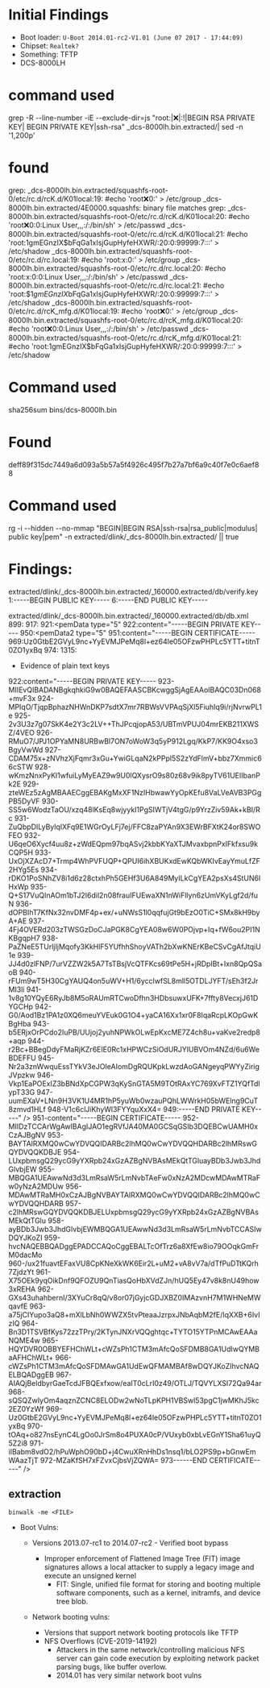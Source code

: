 # Initial Findings
- Boot loader: `U-Boot 2014.01-rc2-V1.01 (June 07 2017 - 17:44:09)`
- Chipset: `Realtek?`
- Something: TFTP
- DCS-8000LH





# command used 
grep -R --line-number -iE --exclude-dir=js "root:|:x:|:\!|BEGIN RSA PRIVATE KEY| BEGIN PRIVATE KEY|ssh-rsa" _dcs-8000lh.bin.extracted/| sed -n '1,200p'

# found
grep: _dcs-8000lh.bin.extracted/squashfs-root-0/etc/rc.d/rcK.d/K01local:19:	#echo 'root:x:0:' > /etc/group
_dcs-8000lh.bin.extracted/4E0000.squashfs: binary file matches
grep: _dcs-8000lh.bin.extracted/squashfs-root-0/etc/rc.d/rcK.d/K01local:20:	#echo 'root:x:0:0:Linux User,,,:/:/bin/sh' > /etc/passwd
_dcs-8000lh.bin.extracted/squashfs-root-0/etc/rc.d/rcK.d/K01local:21:	#echo 'root:$1$gmEGnzIX$bFqGa1xIsjGupHyfeHXWR/:20:0:99999:7:::' > /etc/shadow
_dcs-8000lh.bin.extracted/squashfs-root-0/etc/rc.d/rc.local:19:	#echo 'root:x:0:' > /etc/group
_dcs-8000lh.bin.extracted/squashfs-root-0/etc/rc.d/rc.local:20:	#echo 'root:x:0:0:Linux User,,,:/:/bin/sh' > /etc/passwd
_dcs-8000lh.bin.extracted/squashfs-root-0/etc/rc.d/rc.local:21:	#echo 'root:$1$gmEGnzIX$bFqGa1xIsjGupHyfeHXWR/:20:0:99999:7:::' > /etc/shadow
_dcs-8000lh.bin.extracted/squashfs-root-0/etc/rc.d/rcK_mfg.d/K01local:19:	#echo 'root:x:0:' > /etc/group
_dcs-8000lh.bin.extracted/squashfs-root-0/etc/rc.d/rcK_mfg.d/K01local:20:	#echo 'root:x:0:0:Linux User,,,:/:/bin/sh' > /etc/passwd
_dcs-8000lh.bin.extracted/squashfs-root-0/etc/rc.d/rcK_mfg.d/K01local:21:	#echo 'root:$1$gmEGnzIX$bFqGa1xIsjGupHyfeHXWR/:20:0:99999:7:::' > /etc/shadow


# Command used
sha256sum bins/dcs-8000lh.bin

# Found
deff89f315dc7449a6d093a5b57a5f4926c495f7b27a7bf6a9c40f7e0c6aef88

# Command used
rg -i --hidden --no-mmap "BEGIN|BEGIN RSA|ssh-rsa|rsa_public|modulus| public key|pem" -n extracted/dlink/_dcs-8000lh.bin.extracted/ || true

# Findings:
extracted/dlink/_dcs-8000lh.bin.extracted/_160000.extracted/db/verify.key
1:-----BEGIN PUBLIC KEY-----
6:-----END PUBLIC KEY-----

extracted/dlink/_dcs-8000lh.bin.extracted/_160000.extracted/db/db.xml
899:<PemExist type="1" content="1" />
917:</CertificateReq> <HTTPSPem>
921:<pemData type="5"
922:content="-----BEGIN PRIVATE KEY-----
950:<pemData2 type="5"
951:content="-----BEGIN CERTIFICATE-----
969:Uz0GtbE2GVyL9nc+YyEVMJPeMq8l+ez64le05OFzwPHPLc5YTT+titnT0ZO1yxBq
974:</HTTPSPem> <TimeZone>
1315:<Target typem="3" content="TargetCShotSam" />

- Evidence of plain text keys

922:content="-----BEGIN PRIVATE KEY-----
923-MIIEvQIBADANBgkqhkiG9w0BAQEFAASCBKcwggSjAgEAAoIBAQC03Dn068+mvF3x
924-MPIqO/TjqpBphazNHWnDKP7sdtX7mr7RBWsVVPAqSjXl5FiuhIq9i/rjNvrwPL1e
925-2v3U3z7g07SkK4e2Y3c2LV++ThJPcqjopA53/UBTmVPUJ04mrEKB211XWSZ/4VEO
926-RMuO7/JPJ1OPYaMN8URBwBl7ON7oWoW3q5yP912Lgq/KkP7/KK9O4xso3BgyVwWd
927-CDAM75x+zNVhzXjFqmr3xGu+YwiGLqaN2kPPpl5S2zYdFlmV+bbz7Xmmic66cSTW
928-wKmzNnxPyKl1wfuiLyMyEAZ9w9U0lQXysrO9s80z68v9ik8pyTV61UEIIbanPk2E
929-zteWEz5zAgMBAAECggEBAKgMxXF1NzIHbwawYyOpKEfu8VaLVeAVB3PGgPB5DyVF
930-SS5w6WodzTaOU/xzq48lKsEq8wjyykI1PgSIWTjV4tgG/p9YrzZiv59Ak+kBI/Rc
931-ZuQbpDILyBylqIXFq9E1WGrOyLFj7ej/FFC8zaPYAn9X3EWrBFXtK24or8SWOFEO
932-U6qeO6Xycf4uu8z+zWdEQpm97bqASvj2kbbKYaXTJMvaxbpnPxIFkfxsu9kCQP5H
933-UxOjXZAcD7+Trmp4WhPVFUQP+QPUI6ihXBUKxdEwKQbWKIvEayYmuLfZF2HYg5Es
934-rDKO1PoSNhZV8i1d6z28ctxhPh5GEHf3U6A849MyILkCgYEA2psXs4StUN6lHxWp
935-Q+S17VuQInAOm1bTJ2I6dil2n08frauIFUEwaXN1nWiFllyn6zUmVKyLgf2d/fuN
936-dOPBIhT7KfNx32nvDMF4p+ex/+uNWsS1l0qqfujGt9bEzO0TiC+SMx8kH9byA+AE
937-4Fj4OVERd203zTWSGzDoCJaPGK8CgYEA08w6W0POjvp+Iq+fW6ou2PI1NKBgqpH7
938-PaZNeE5TUrljIjMqofy3KkHlF5YUfhhShoyVATh2bXwKNErKBeCSvCgAfJtqiU1e
939-JJ4d0zlFNP/7urVZZW2k5A7TsTBsjVcQTFKcs69tPe5H+jRDpIBt+Ixn8QpQSaoB
940-rFUm9wT5H30CgYAUQ4on5uWV+H1/6ycclwfSL8mll5OTDLJYFT/sEh3f2JrMI3li
941-1v8g10YQyE6RyJb8M5oRAUmRTCwoDfhn3HDbsuwxUFK+7ffty8VecxjJ61DYGCHp
942-G0/Aod1Bz1PA1z0XQ6meuYVEuk0G1O4+yaCA16Xx1xr0F8IqaRcpLKOpGwKBgHba
943-b5ERjxOrPCdo2IuPB/UUjoj2yuhNPWkOLwEpKxcME7Z4ch8u+vaKve2redp8+aqp
944-r2Bc+BBegDdyFMaRjKZr6EIE0Rc1xHPWCzSiOdURJYlUBVOm4NZd/6u6WeBDEFFU
945-Nr2a3znWwquEssTYkV3eJOIeAIomDgRQUKpkLwzdAoGANgeyqPWYyZirigJVpzkw
946-Vkp1EaPOExIZ3bBNdXpCGPW3qKySnGTA5M9TOtRAxYC769XvFTZ1YQfTdlypT33G
947-uumEXaV+LNn9H3VK1U4MR1hP5yuWb0wzauPQhLWWrkH05bWElng9CuT8zmvd1HLf
948-V1c6clJiKhyWl3FYYquXxX4=
949:-----END PRIVATE KEY-----" />
951-content="-----BEGIN CERTIFICATE-----
952-MIIDzTCCArWgAwIBAgIJAO1egRVfJA40MA0GCSqGSIb3DQEBCwUAMH0xCzAJBgNV
953-BAYTAlRXMQ0wCwYDVQQIDARBc2lhMQ0wCwYDVQQHDARBc2lhMRswGQYDVQQKDBJE
954-LUxpbmsgQ29ycG9yYXRpb24xGzAZBgNVBAsMEkQtTGluayBDb3Jwb3JhdGlvbjEW
955-MBQGA1UEAwwNd3d3LmRsaW5rLmNvbTAeFw0xNzA2MDcwMDAwMTRaFw0yNzA2MDUw
956-MDAwMTRaMH0xCzAJBgNVBAYTAlRXMQ0wCwYDVQQIDARBc2lhMQ0wCwYDVQQHDARB
957-c2lhMRswGQYDVQQKDBJELUxpbmsgQ29ycG9yYXRpb24xGzAZBgNVBAsMEkQtTGlu
958-ayBDb3Jwb3JhdGlvbjEWMBQGA1UEAwwNd3d3LmRsaW5rLmNvbTCCASIwDQYJKoZI
959-hvcNAQEBBQADggEPADCCAQoCggEBALTcOfTrz6a8XfEw8io79OOqkGmFrM0dacMo
960-/ux21fuavtEFaxVU8CpKNeXkWK6Eir2L+uM2+vA8vV7a/dTfPuDTtKQrh7ZjdzYt
961-X75OEk9yqOikDnf9QFOZU9QnTiasQoHbXVdZJn/hUQ5Ey47v8k8nU49how3xREHA
962-GXs43uhahbernI/3XYuCr8qQ/v8or07jGyjcGDJXBZ0IMAzvnH7M1WHNeMWqavfE
963-a75jCIYupo3aQ8+mXlLbNh0WWZX5tvPteaaJzrpxJNbAqbM2fE/IqXXB+6IvIzIQ
964-Bn3D1TSVBfKys72zzTPry/2KTynJNXrVQQghtqc+TYTO15YTPnMCAwEAAaNQME4w
965-HQYDVR0OBBYEFHChWLt+cWZsPh1CTM3mAfcQoSFDMB8GA1UdIwQYMBaAFHChWLt+
966-cWZsPh1CTM3mAfcQoSFDMAwGA1UdEwQFMAMBAf8wDQYJKoZIhvcNAQELBQADggEB
967-AIAQjBeldbyrGaeTcdJFBQExfxow/eaIT0cLrI0z49/OTLJ/TQVYLXSI72Qa94ar
968-sQSQZwIyOm4aqznZCNC8ELODw2wNoTLpKPH1VBSwl53pgC1jwMKhJ5kc2EZ0YzWf
969-Uz0GtbE2GVyL9nc+YyEVMJPeMq8l+ez64le05OFzwPHPLc5YTT+titnT0ZO1yxBq
970-tOAq+o827nsEynC4LgOo0JrSm8o4PUXA0cP/VUxyb0xbLvEGnY1Sha61uyQ5Z2i8
971-iIBabm8vdO2/hPuWphO90bD+j4CwuXRnHhDs1nsq1/bLO2PS9p+bGnwEmWAazTjT
972-MZaKfSH7xFZvxCjbsVjZQWA=
973------END CERTIFICATE-----" />

## extraction

`binwalk -me <FILE>`

- Boot Vulns:
    - Versions 2013.07-rc1 to 2014.07-rc2 - Verified boot bypass
        - Improper enforcement of Flattened Image Tree (FIT) image signatures allows a local attacker to supply a legacy image and execute an unsigned kernel
            - FIT: Single, unified file format for storing and booting multiple software components, such as a kernel, initramfs, and device tree blob.

    - Network booting vulns:
        - Versions that support network booting protocols like TFTP
        - NFS Overflows (CVE-2019-14192)
            - Attackers in the same network/controlling malicious NFS server can gain code execution by exploiting network packet parsing bugs, like buffer overlow.
            - 2014.01 has very similar network boot vulns

